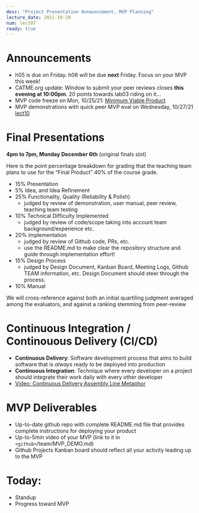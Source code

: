 ```yaml
---
desc: "Project Presentation Announcement, MVP Planning"
lecture_date: 2021-10-20
num: lect07
ready: true
---
```


# Announcements
* h05 is due on Friday. h06 will be due **next** Friday. Focus on your MVP this week!  
* CATME.org update: Window to submit your peer reviews closes **this evening at 10:00pm**. 20 points towards lab03 riding on it...
* MVP code freeze on Mon, 10/25/21: [Minimum Viable Product](https://en.wikipedia.org/wiki/Minimum_viable_product)
* MVP demonstrations with quick peer MVP eval on Wednesday, 10/27/21 [lect10](https://ucsb-cs148.github.io/f21/lectures/lect09/)

# Final Presentations 

**4pm to 7pm, Monday December 6th** (original finals slot)

Here is the point percentage breakdown for grading that the teaching team plans to use for the “Final Product” 40% of the course grade.

* 15% Presentation
* 5% Idea, and Idea Refinement 
* 25% Functionality, Quality (Reliability & Polish) 
    * judged by review of demonstration, user manual, peer review, teaching team testing 
* 10% Technical Difficulty Implemented 
    * judged by review of code/scope taking into account team background/experience etc.
* 20% Implementation 
    * judged by review of Github code, PRs, etc. 
    * use the README.md to make clear the repository structure and guide through implementation effort! 
* 15% Design Process 
    * judged by Design Document, Kanban Board, Meeting Logs, Github TEAM information, etc. Design Document should steer through the process.
* 10% Manual 

We will cross-reference against both an initial quartiling judgment averaged among the evaluators, and against a ranking stemming from peer-review

# Continuous Integration / Continouous Delivery (CI/CD) 

* **Continuous Delivery**: Software development process that aims to build software that is *always* ready to be deployed into production
* **Continuous Integration**: Technique where every developer on a project should integrate their work daily with every other developer
* [Video: Continuous Delivery Assembly Line Metaphor](http://www.youtube.com/watch?v=SIaVsG7m8n4)

# MVP Deliverables

* Up-to-date github repo with complete README.md file that provides complete instructions for deploying your product
* Up-to-5min video of your MVP (link to it in `<github>`/team/MVP_DEMO.md) 
* Github Projects Kanban board should reflect all your activity leading up to the MVP 


# Today:

* Standup
* Progress toward MVP
